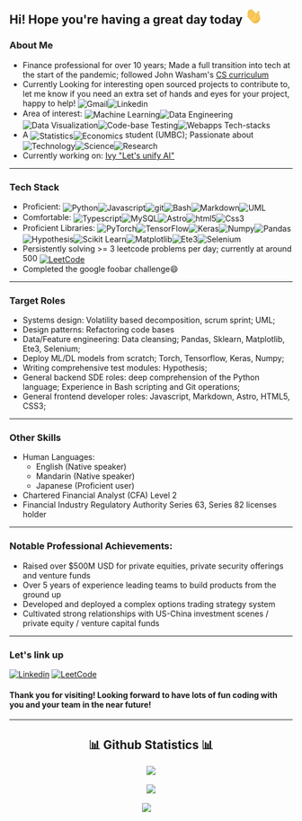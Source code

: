 ## Hi! Hope you're having a great day today <img src="https://raw.githubusercontent.com/ABSphreak/ABSphreak/master/gifs/Hi.gif" width="30px">



### About Me
<ul>
	<li>Finance professional for over 10 years; Made a full transition into tech at the start of the pandemic; followed John Washam's <a href="https://github.com/jwasham/coding-interview-university">CS curriculum</a></li>
	<li>Currently Looking for interesting open sourced projects to contribute to, let me know if you need an extra set of hands and eyes for your project, happy to help! <img align="center" height="25px" alt="Gmail" src="https://img.shields.io/badge/Gmail-D14836?style=for-the-badge&logo=gmail&logoColor=white?link=https://mail.google.com/mail/u/0/?view=cm&fs=1&to=cycla4@gmail.com&su=SUBJECT&body=BODY&tf=1" height="25px"/><img align="center" height="25px" alt="Linkedin" src="https://img.shields.io/badge/LinkedIn-0077B5?style=for-the-badge&logo=linkedin&logoColor=white?link=http://left&link=https://www.linkedin.com/in/royma/" height="25px"/></li>
	<li>Area of interest: <img align="center" height="25px" alt="Machine Learning" src="https://img.shields.io/badge/Machine%20Learning-00457C?style=for-the-badge&logoColor=white" height="25px"/><img align="center" height="25px" alt="Data Engineering" src="https://img.shields.io/badge/Data%20Engineering-00457C?style=for-the-badge&logoColor=white" height="25px"/><img align="center" height="25px" alt="Data Visualization" src="https://img.shields.io/badge/Data%20Visualization-00457C?style=for-the-badge&logoColor=white" height="25px"/><img align="center" height="25px" alt="Code-base Testing" src="https://img.shields.io/badge/Codebase%20Testing-00457C?style=for-the-badge&logoColor=white" height="25px"/><img align="center" height="25px" alt="Webapps Tech-stacks" src="https://img.shields.io/badge/Webapps%20Techstacks-00457C?style=for-the-badge&logoColor=white" height="25px"/></li>
	<li>A <img align="center" height="25px" alt="Statistics" src="https://img.shields.io/badge/Statistics-00457C?style=for-the-badge&logoColor=white" height="25px"/><img align="center" height="25px" alt="Economics" src="https://img.shields.io/badge/Economics-00457C?style=for-the-badge&logoColor=white" height="25px"/> student (UMBC); Passionate about <img align="center" height="25px" alt="Technology" src="https://img.shields.io/badge/Technology-00457C?style=for-the-badge&logoColor=white" height="25px"/><img align="center" height="25px" alt="Science" src="https://img.shields.io/badge/Science-00457C?style=for-the-badge&logoColor=white" height="25px"/><img align="center" height="25px" alt="Research" src="https://img.shields.io/badge/Research-00457C?style=for-the-badge&logoColor=white" height="25px"/></li>
	<li>Currently working on: <a href="https://github.com/unifyai/ivy">Ivy "Let's unify AI"</a></li>
</ul>

---

### Tech Stack
<ul>
	<li>Proficient: <img align="center" height="25px" alt="Python" src="https://img.shields.io/badge/-Python-FFD43B?style=for-the-badge&logo=python&logoColor=3776AB" /><img align="center" height="25px" alt="Javascript" src="https://img.shields.io/badge/-JavaScript-323330?style=for-the-badge&logo=javascript&logoColor=F7DF1E" /><img align="center" height="25px" alt="git" src="https://img.shields.io/badge/-Git-E34F26?style=for-the-badge&logo=git&logoColor=white" /><img align="center" height="25px" alt="Bash" src="https://img.shields.io/badge/Bash-323330?style=for-the-badge&logo=bash&logoColor=white" /><img align="center" height="25px" alt="Markdown" src="https://img.shields.io/badge/Markdown-000000?style=for-the-badge&logo=markdown&logoColor=white" /><img align="center" height="25px" alt="UML" src="https://img.shields.io/badge/-UML-000000?style=for-the-badge&logo=uml&logoColor=white" /></li>
	<li>Comfortable: <img align="center" height="25px" alt="Typescript" src="https://img.shields.io/badge/Typescript-1572B6?style=for-the-badge&logo=typescript&logoColor=white" /><img align="center" height="25px" alt="MySQL" src="https://img.shields.io/badge/MySQL-005C84?style=for-the-badge&logo=mysql&logoColor=white" /><img align="center" height="25px" alt="Astro" src="https://img.shields.io/badge/Astro-DF6756?style=for-the-badge&logo=astro&logoColor=white" /><img align="center" height="25px" alt="html5" src="https://img.shields.io/badge/HTML5-E34F26?style=for-the-badge&logo=html5&logoColor=white" /><img align="center" height="25px" alt="Css3" src="https://img.shields.io/badge/CSS3-1572B6?style=for-the-badge&logo=css3&logoColor=white" /></li>
	<li>Proficient Libraries: <img align="center" height="25px" alt="PyTorch" src="https://img.shields.io/badge/PyTorch-EE4C2C?style=for-the-badge&logo=PyTorch&logoColor=white" /><img align="center" height="25px" alt="TensorFlow" src="https://img.shields.io/badge/TensorFlow-323330?style=for-the-badge&logo=TensorFlow&logoColor=white" /><img align="center" height="25px" alt="Keras" src="https://img.shields.io/badge/Keras-D00000?style=for-the-badge&logo=Keras&logoColor=white" /><img align="center" height="25px" alt="Numpy" src="https://img.shields.io/badge/Numpy-777BB4?style=for-the-badge&logo=numpy&logoColor=white" /><img align="center" height="25px" alt="Pandas" src="https://img.shields.io/badge/Pandas-2C2D72?style=for-the-badge&logo=pandas&logoColor=white" /><img align="center" height="25px" alt="Hypothesis" src="https://img.shields.io/badge/Hypothesis-323330?style=for-the-badge&logo=hypothesis&logoColor=white" /><img align="center" height="25px" alt="Scikit Learn" src="https://img.shields.io/badge/scikit_learn-F7931E?style=for-the-badge&logo=scikit-learn&logoColor=white" /><img align="center" height="25px" alt="Matplotlib" src="https://img.shields.io/badge/matplotlib-777BB4?style=for-the-badge&logo=matplotlib&logoColor=white" /><img align="center" height="25px" alt="Ete3" src="https://img.shields.io/badge/ete3-005C84?style=for-the-badge&logo=mysql&logoColor=white" /><img align="center" height="25px" alt="Selenium" src="https://img.shields.io/badge/selenium-1572B6?style=for-the-badge&logo=css3&logoColor=white" /></li>
	<li>Persistently solving >= 3 leetcode problems per day; currently at around 500 <a href="https://leetcode.cn/u/roy_m/"><img align="center" height="25px" alt="LeetCode" src="https://img.shields.io/badge/-LeetCode-323330?style=for-the-badge&logo=LeetCode&logoColor=white?link=http://left&link=https://leetcode.cn/u/roy_m/" /></a></li>
	<li>Completed the google foobar challenge😄</li>
</ul> 

---

### Target Roles
* Systems design: Volatility based decomposition, scrum sprint; UML;
* Design patterns: Refactoring code bases
* Data/Feature engineering: Data cleansing; Pandas, Sklearn, Matplotlib, Ete3, Selenium;
* Deploy ML/DL models from scratch; Torch, Tensorflow, Keras, Numpy;
* Writing comprehensive test modules: Hypothesis;
* General backend SDE roles: deep comprehension of the Python language; Experience in Bash scripting and Git operations;
* General frontend developer roles: Javascript, Markdown, Astro, HTML5, CSS3;

---

### Other Skills
* Human Languages:
  * English (Native speaker)
  * Mandarin (Native speaker)
  * Japanese (Proficient user)
* Chartered Financial Analyst (CFA) Level 2
* Financial Industry Regulatory Authority Series 63, Series 82 licenses holder

---

### Notable Professional Achievements:
* Raised over $500M USD for private equities, private security offerings and venture funds
* Over 5 years of experience leading teams to build products from the ground up
* Developed and deployed a complex options trading strategy system
* Cultivated strong relationships with US-China investment scenes / private equity / venture capital funds

---

### Let's link up
<a href="https://www.linkedin.com/in/royma/"><img alt="Linkedin" src="https://img.shields.io/badge/LinkedIn-0077B5?style=for-the-badge&logo=linkedin&logoColor=white?link=http://left&link=https://www.linkedin.com/in/royma/" height="35px"/></a>
<a href="https://leetcode.cn/u/roy_m/"><img alt="LeetCode" src="https://img.shields.io/badge/-LeetCode-FFA116?style=for-the-badge&logo=LeetCode&logoColor=black?link=http://left&link=https://leetcode.cn/u/roy_m/" height="35px"/></a>
#### Thank you for visiting! Looking forward to have lots of fun coding with you and your team in the near future!

---

<h2 align="center">📊 Github Statistics 📊</h2>
<p align="center"><img width="48%" src="https://github-readme-streak-stats.herokuapp.com/?user=PatternFinder&theme=material-palenight" /></p>
<p align="center"><img src="https://github-readme-stats.vercel.app/api?username=PatternFinder&layout=compact&hide=html&theme=jolly" /></p>
<p align="center"><a href="https://leetcode.cn/u/roy_m"><img src="https://leetcard.jacoblin.cool/roy_m?site=cn&width=495&height=180&ext=heatmap" /></a>&nbsp;&nbsp;&nbsp;&nbsp;</p>

<!---
unique_counter: 38
--->
